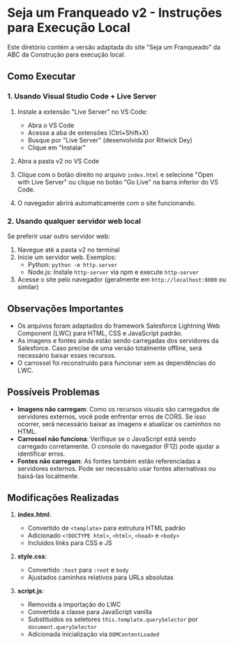 # Seja um Franqueado v2 - Instruções para Execução Local

Este diretório contém a versão adaptada do site "Seja um Franqueado" da ABC da Construção para execução local.

## Como Executar

### 1. Usando Visual Studio Code + Live Server

1. Instale a extensão "Live Server" no VS Code:

   - Abra o VS Code
   - Acesse a aba de extensões (Ctrl+Shift+X)
   - Busque por "Live Server" (desenvolvida por Ritwick Dey)
   - Clique em "Instalar"

2. Abra a pasta v2 no VS Code

3. Clique com o botão direito no arquivo `index.html` e selecione "Open with Live Server" ou clique no botão "Go Live" na barra inferior do VS Code.

4. O navegador abrirá automaticamente com o site funcionando.

### 2. Usando qualquer servidor web local

Se preferir usar outro servidor web:

1. Navegue até a pasta v2 no terminal
2. Inicie um servidor web. Exemplos:
   - Python: `python -m http.server`
   - Node.js: Instale `http-server` via npm e execute `http-server`
3. Acesse o site pelo navegador (geralmente em `http://localhost:8000` ou similar)

## Observações Importantes

- Os arquivos foram adaptados do framework Salesforce Lightning Web Component (LWC) para HTML, CSS e JavaScript padrão.
- As imagens e fontes ainda estão sendo carregadas dos servidores da Salesforce. Caso precise de uma versão totalmente offline, será necessário baixar esses recursos.
- O carrossel foi reconstruído para funcionar sem as dependências do LWC.

## Possíveis Problemas

- **Imagens não carregam**: Como os recursos visuais são carregados de servidores externos, você pode enfrentar erros de CORS. Se isso ocorrer, será necessário baixar as imagens e atualizar os caminhos no HTML.
- **Carrossel não funciona**: Verifique se o JavaScript está sendo carregado corretamente. O console do navegador (F12) pode ajudar a identificar erros.
- **Fontes não carregam**: As fontes também estão referenciadas a servidores externos. Pode ser necessário usar fontes alternativas ou baixá-las localmente.

## Modificações Realizadas

1. **index.html**:

   - Convertido de `<template>` para estrutura HTML padrão
   - Adicionado `<!DOCTYPE html>`, `<html>`, `<head>` e `<body>`
   - Incluídos links para CSS e JS

2. **style.css**:

   - Convertido `:host` para `:root` e `body`
   - Ajustados caminhos relativos para URLs absolutas

3. **script.js**:
   - Removida a importação do LWC
   - Convertida a classe para JavaScript vanilla
   - Substituídos os seletores `this.template.querySelector` por `document.querySelector`
   - Adicionada inicialização via `DOMContentLoaded`
